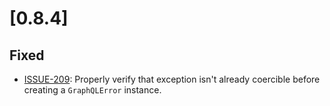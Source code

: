 # [0.8.4]

## Fixed
- [ISSUE-209](https://github.com/dailymotion/tartiflette/issues/209): Properly verify that exception isn't already coercible before creating a `GraphQLError` instance.
